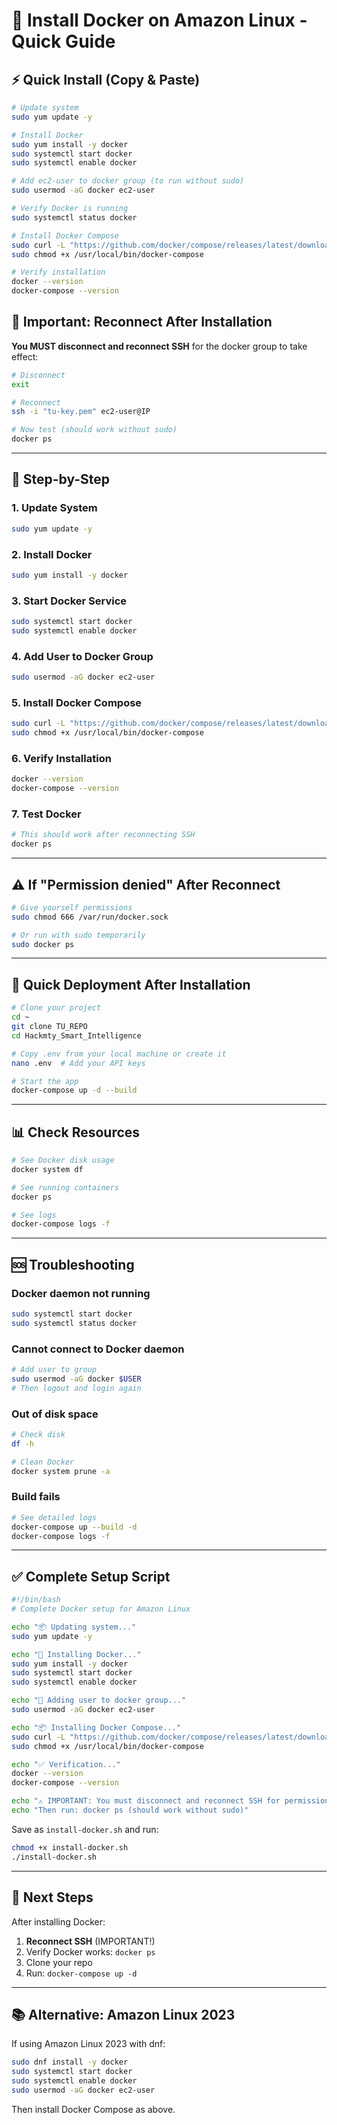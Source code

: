 # 🐳 Install Docker on Amazon Linux - Quick Guide

## ⚡ Quick Install (Copy & Paste)

```bash
# Update system
sudo yum update -y

# Install Docker
sudo yum install -y docker
sudo systemctl start docker
sudo systemctl enable docker

# Add ec2-user to docker group (to run without sudo)
sudo usermod -aG docker ec2-user

# Verify Docker is running
sudo systemctl status docker

# Install Docker Compose
sudo curl -L "https://github.com/docker/compose/releases/latest/download/docker-compose-$(uname -s)-$(uname -m)" -o /usr/local/bin/docker-compose
sudo chmod +x /usr/local/bin/docker-compose

# Verify installation
docker --version
docker-compose --version
```

## 🔄 Important: Reconnect After Installation

**You MUST disconnect and reconnect SSH** for the docker group to take effect:

```bash
# Disconnect
exit

# Reconnect
ssh -i "tu-key.pem" ec2-user@IP

# Now test (should work without sudo)
docker ps
```

---

## 📝 Step-by-Step

### 1. Update System
```bash
sudo yum update -y
```

### 2. Install Docker
```bash
sudo yum install -y docker
```

### 3. Start Docker Service
```bash
sudo systemctl start docker
sudo systemctl enable docker
```

### 4. Add User to Docker Group
```bash
sudo usermod -aG docker ec2-user
```

### 5. Install Docker Compose
```bash
sudo curl -L "https://github.com/docker/compose/releases/latest/download/docker-compose-$(uname -s)-$(uname -m)" -o /usr/local/bin/docker-compose
sudo chmod +x /usr/local/bin/docker-compose
```

### 6. Verify Installation
```bash
docker --version
docker-compose --version
```

### 7. Test Docker
```bash
# This should work after reconnecting SSH
docker ps
```

---

## ⚠️ If "Permission denied" After Reconnect

```bash
# Give yourself permissions
sudo chmod 666 /var/run/docker.sock

# Or run with sudo temporarily
sudo docker ps
```

---

## 🚀 Quick Deployment After Installation

```bash
# Clone your project
cd ~
git clone TU_REPO
cd Hackmty_Smart_Intelligence

# Copy .env from your local machine or create it
nano .env  # Add your API keys

# Start the app
docker-compose up -d --build
```

---

## 📊 Check Resources

```bash
# See Docker disk usage
docker system df

# See running containers
docker ps

# See logs
docker-compose logs -f
```

---

## 🆘 Troubleshooting

### Docker daemon not running
```bash
sudo systemctl start docker
sudo systemctl status docker
```

### Cannot connect to Docker daemon
```bash
# Add user to group
sudo usermod -aG docker $USER
# Then logout and login again
```

### Out of disk space
```bash
# Check disk
df -h

# Clean Docker
docker system prune -a
```

### Build fails
```bash
# See detailed logs
docker-compose up --build -d
docker-compose logs -f
```

---

## ✅ Complete Setup Script

```bash
#!/bin/bash
# Complete Docker setup for Amazon Linux

echo "📦 Updating system..."
sudo yum update -y

echo "🐳 Installing Docker..."
sudo yum install -y docker
sudo systemctl start docker
sudo systemctl enable docker

echo "👤 Adding user to docker group..."
sudo usermod -aG docker ec2-user

echo "📦 Installing Docker Compose..."
sudo curl -L "https://github.com/docker/compose/releases/latest/download/docker-compose-$(uname -s)-$(uname -m)" -o /usr/local/bin/docker-compose
sudo chmod +x /usr/local/bin/docker-compose

echo "✅ Verification..."
docker --version
docker-compose --version

echo "⚠️ IMPORTANT: You must disconnect and reconnect SSH for permissions to work"
echo "Then run: docker ps (should work without sudo)"
```

Save as `install-docker.sh` and run:
```bash
chmod +x install-docker.sh
./install-docker.sh
```

---

## 🎯 Next Steps

After installing Docker:

1. **Reconnect SSH** (IMPORTANT!)
2. Verify Docker works: `docker ps`
3. Clone your repo
4. Run: `docker-compose up -d`

---

## 📚 Alternative: Amazon Linux 2023

If using Amazon Linux 2023 with dnf:

```bash
sudo dnf install -y docker
sudo systemctl start docker
sudo systemctl enable docker
sudo usermod -aG docker ec2-user
```

Then install Docker Compose as above.

